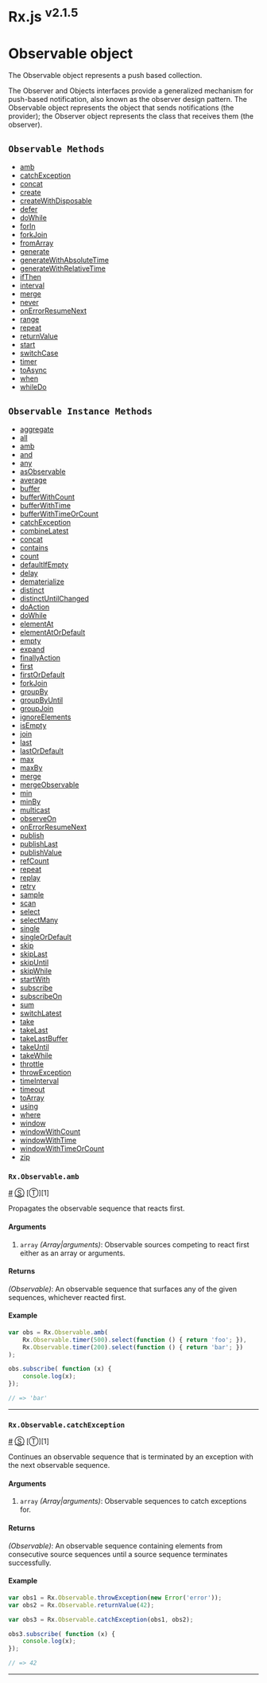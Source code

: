 # Rx.js <sup>v2.1.5</sup>

<!-- div -->

# Observable object #

The Observable object represents a push based collection.

The Observer and Objects interfaces provide a generalized mechanism for push-based notification, also known as the observer design pattern. The Observable object represents the object that sends notifications (the provider); the Observer object represents the class that receives them (the observer). 

<!-- div -->

## <a id="Observable1"></a>`Observable Methods`
- [amb](#amb1)
- [catchException](#catchException1)
- [concat](#concat1)
- [create](#create)
- [createWithDisposable](#createWithDisposable)
- [defer](#defer)
- [doWhile](#doWhile)
- [forIn](#forIn)
- [forkJoin](#forkJoin1)
- [fromArray](#fromArray)
- [generate](#generate)
- [generateWithAbsoluteTime](#generateWithAbsoluteTime)
- [generateWithRelativeTime](#generateWithRelativeTime)
- [ifThen](#ifThen)
- [interval](#interval)
- [merge](#merge1)
- [never](#never)
- [onErrorResumeNext](#onErrorResumeNext1)
- [range](#range)
- [repeat](#repeat1)
- [returnValue](#returnValue)
- [start](#start)
- [switchCase](#switchCase)
- [timer](#timer)
- [toAsync](#toAsync)
- [when](#when)
- [whileDo](#whileDo)


<!-- div -->


<!-- div -->

## <a id="Observable2"></a>`Observable Instance Methods`
- [aggregate](#aggregate)
- [all](#all)
- [amb](#amb2)
- [and](#and)
- [any](#any)
- [asObservable](#asObservable)
- [average](#average)
- [buffer](#buffer)
- [bufferWithCount](#bufferWithCount)
- [bufferWithTime](#bufferWithTime)
- [bufferWithTimeOrCount](#bufferWithTimeOrCount)
- [catchException](#catchException2)
- [combineLatest](#combineLatest)
- [concat](#concat2)
- [contains](#contains)
- [count](#count)
- [defaultIfEmpty](#defaultIfEmpty)
- [delay](#delay)
- [dematerialize](#dematerialize)
- [distinct](#distinct)
- [distinctUntilChanged](#distinctUntilChanged)
- [doAction](#doAction)
- [doWhile](#doWhile)
- [elementAt](#elementAt)
- [elementAtOrDefault](#elementAtOrDefault)
- [empty](#empty)
- [expand](#expand)
- [finallyAction](#finallyAction)
- [first](#first)
- [firstOrDefault](#firstOrDefault)
- [forkJoin](#forkJoin2)
- [groupBy](#groupBy)
- [groupByUntil](#groupByUntil)
- [groupJoin](#groupJoin)
- [ignoreElements](#ignoreElements)
- [isEmpty](#isEmpty)
- [join](#join)
- [last](#first)
- [lastOrDefault](#lastOrDefault)
- [max](#max)
- [maxBy](#maxBy)
- [merge](#merge2)
- [mergeObservable](#mergeObservable)
- [min](#min)
- [minBy](#minBy)
- [multicast](#multicast)
- [observeOn](#observeOn)
- [onErrorResumeNext](#onErrorResumeNext2)
- [publish](#publish)
- [publishLast](#publishLast)
- [publishValue](#publishValue)
- [refCount](#refCount)
- [repeat](#repeat2)
- [replay](#replay)
- [retry](#retry)
- [sample](#sample)
- [scan](#scan)
- [select](#select)
- [selectMany](#selectMany)
- [single](#single)
- [singleOrDefault](#singleOrDefault)
- [skip](#single)
- [skipLast](#singleOrDefault)
- [skipUntil](#skipUntil)
- [skipWhile](#skipWhile)
- [startWith](#startWith)
- [subscribe](#subscribe)
- [subscribeOn](#subscribeOn)
- [sum](#sum)
- [switchLatest](#switchLatest)
- [take](#take)
- [takeLast](#takeLast)
- [takeLastBuffer](#takeLastBuffer)
- [takeUntil](#takeUntil)
- [takeWhile](#takeWhile)
- [throttle](#throttle)
- [throwException](#throwException)
- [timeInterval](#timeInterval)
- [timeout](#timeout)
- [toArray](#toArray)
- [using](#using)
- [where](#where)
- [window](#window)
- [windowWithCount](#windowWithCount)
- [windowWithTime](#windowWithTime)
- [windowWithTimeOrCount](#windowWithTimeOrCount)
- [zip](#zip)

### <a id="amb1"></a>`Rx.Observable.amb`
<a href="#amb1">#</a> [&#x24C8;](https://github.com/Reactive-Extensions/RxJS/blob/master/rx.js#L2862-L2872 "View in source") [&#x24C9;][1]

Propagates the observable sequence that reacts first.

#### Arguments
1. `array` *(Array|arguments)*: Observable sources competing to react first either as an array or arguments.

#### Returns
*(Observable)*: An observable sequence that surfaces any of the given sequences, whichever reacted first.

#### Example
```js
var obs = Rx.Observable.amb(
	Rx.Observable.timer(500).select(function () { return 'foo'; }),
	Rx.Observable.timer(200).select(function () { return 'bar'; })
);

obs.subscribe( function (x) {
	console.log(x);
});

// => 'bar'
```

* * *

### <a id="catchException1"></a>`Rx.Observable.catchException`
<a href="#catchException1">#</a> [&#x24C8;](https://github.com/Reactive-Extensions/RxJS/blob/master/rx.js#L2920-L2923 "View in source") [&#x24C9;][1]

Continues an observable sequence that is terminated by an exception with the next observable sequence.

#### Arguments
1. `array` *(Array|arguments)*: Observable sequences to catch exceptions for.

#### Returns
*(Observable)*: An observable sequence containing elements from consecutive source sequences until a source sequence terminates successfully.

#### Example
```js
var obs1 = Rx.Observable.throwException(new Error('error'));
var obs2 = Rx.Observable.returnValue(42);

var obs3 = Rx.Observable.catchException(obs1, obs2);

obs3.subscribe( function (x) {
    console.log(x);
});

// => 42
```

* * *